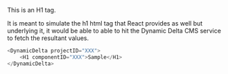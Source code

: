 This is an H1 tag.

It is meant to simulate the h1 html tag that React provides as well but underlying it, it would be able to able to hit the Dynamic Delta CMS service to fetch the resultant values.

```js
<DynamicDelta projectID="XXX">
    <H1 componentID="XXX">Sample</H1>
</DynamicDelta>
```
